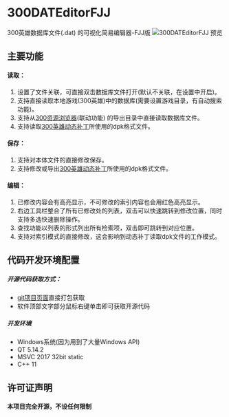 # 300DATEditorFJJ
300英雄数据库文件(.dat) 的可视化简易编辑器-FJJ版
![300DATEditorFJJ 预览](https://user-images.githubusercontent.com/111073265/184220817-4b7328ed-640d-4ce6-b804-34a9df619be8.png)

## 主要功能

#### 读取：
1. 设置了文件关联，可直接双击数据库文件打开(默认不关联，在设置中开启)。
2. 支持直接读取本地游戏(300英雄)中的数据库(需要设置游戏目录，有自动搜索功能)。
3. 支持从[300资源浏览器]()(联动功能) 的导出目录中直接读取数据库文件。
4. 支持读取[300英雄动态补丁](https://300gpk.site/)所使用的dpk格式文件。

#### 保存：
1. 支持对本体文件的直接修改保存。
2. 支持修改或导出[300英雄动态补丁](https://300gpk.site/)所使用的dpk格式文件。

#### 编辑：
1. 已修改内容会有高亮显示，不可修改的索引内容也会用红色高亮显示。
2. 右边工具栏整合了所有已修改处的列表，双击可以快速跳转到修改位置，同时支持多选快速删除操作。
3. 查找功能以列表的形式列出所有检索项，双击即可跳转到对应位置。
4. 支持对索引模式的直接修改，这会影响到动态补丁读取dpk文件的工作模式。

## 代码开发环境配置

##### 开源代码获取方式：
- [git项目页面](https://github.com/Anran-233/300DATEditorFJJ.git)直接打包获取  
- 软件顶部文字部分鼠标右键单击即可获取开源代码

##### 开发环境
- Windows系统(因为用到了大量Windows API)
- QT 5.14.2
- MSVC 2017 32bit static
- C++ 11

## 许可证声明
#### 本项目完全开源，不设任何限制
